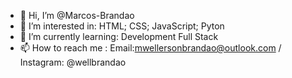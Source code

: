 - 👋 Hi, I’m @Marcos-Brandao
- 👀 I’m interested in: HTML; CSS; JavaScript; Pyton
- 🌱 I’m currently learning: Development Full Stack
- 📫 How to reach me : Email:mwellersonbrandao@outlook.com / Instagram: @wellbrandao

<!---
Marcos-Brandao/Marcos-Brandao is a ✨ special ✨ repository because its `README.md` (this file) appears on your GitHub profile.
You can click the Preview link to take a look at your changes.
--->
